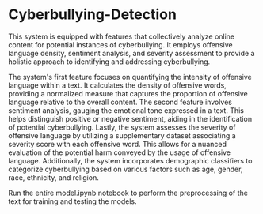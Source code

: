 # Cyberbullying-Detection
This system is equipped with features that collectively analyze online content for potential instances of cyberbullying. It employs offensive language density, sentiment analysis, and severity assessment to provide a holistic approach to identifying and addressing cyberbullying. 

The system's first feature focuses on quantifying the intensity of offensive language within a text. It calculates the density of offensive words, providing a normalized measure that captures the proportion of offensive language relative to the overall content. The second feature involves sentiment analysis, gauging the emotional tone expressed in a text. This helps distinguish positive or negative sentiment, aiding in the identification of potential cyberbullying. Lastly, the system assesses the severity of offensive language by utilizing a supplementary dataset associating a severity score with each offensive word. This allows for a nuanced evaluation of the potential harm conveyed by the usage of offensive language.
Additionally, the system incorporates demographic classifiers to categorize cyberbullying based on various factors such as age, gender, race, ethnicity, and religion.

Run the entire model.ipynb notebook to perform the preprocessing of the text for training and testing the models.

